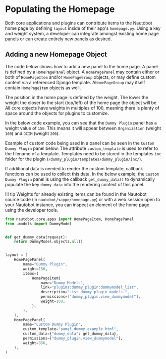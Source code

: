 # Populating the Homepage

Both core applications and plugins can contribute items to the Nautobot home page by defining `layout` inside of their app's `homepage.py`. Using a key and weight system, a developer can integrate amongst existing home page panels or can create entirely new panels as desired.

## Adding a new Homepage Object

The code below shows how to add a new panel to the home page. A panel is defined by a `HomePagePanel` object. A `HomePagePanel` may contain either or both of `HomePageItem` and/or `HomePageGroup` objects, or may define custom content via a referenced Django template. A`HomePageGroup` may itself contain `HomePageItem` objects as well.

The position in the home page is defined by the weight. The lower the weight the closer to the start (top/left) of the home page the object will be. All core objects have weights in multiples of 100, meaning there is plenty of space around the objects for plugins to customize.

In the below code example, you can see that the `Dummy Plugin` panel has a weight value of `150`. This means it will appear between `Organization` (weight `100`) and `DCIM` (weight `200`).

Example of custom code being used in a panel can be seen in the `Custom Dummy Plugin` panel below. The attribute `custom_template` is used to refer to the filename of a template. Templates need to be stored in the templates `inc` folder for the plugin (`/dummy_plugin/templates/dummy_plugin/inc/`).

If additional data is needed to render the custom template, callback functions can be used to collect this data. In the below example, the `Custom Dummy Plugin` panel is using the callback `get_dummy_data()` to dynamically populate the key `dummy_data` into the rendering context of this panel.

!!! tip
    Weights for already existing items can be found in the Nautobot source code (in `nautobot/<app>/homepage.py`) or with a web session open to your Nautobot instance, you can inspect an element of the home page using the developer tools.

``` python
from nautobot.core.apps import HomePageItem, HomePagePanel
from .models import DummyModel


def get_dummy_data(request):
    return DummyModel.objects.all()


layout = (
    HomePagePanel(
        name="Dummy Plugin",
        weight=150,
        items=(
            HomePageItem(
                name="Dummy Models",
                link="plugins:dummy_plugin:dummymodel_list",
                description="List dummy plugin models.",
                permissions=["dummy_plugin.view_dummymodel"],
                weight=100,
            ),
        ),
    ),
    HomePagePanel(
        name="Custom Dummy Plugin",
        custom_template="panel_dummy_example.html",
        custom_data={"dummy_data": get_dummy_data},
        permissions=["dummy_plugin.view_dummymodel"],
        weight=350,
    ),
)
```
